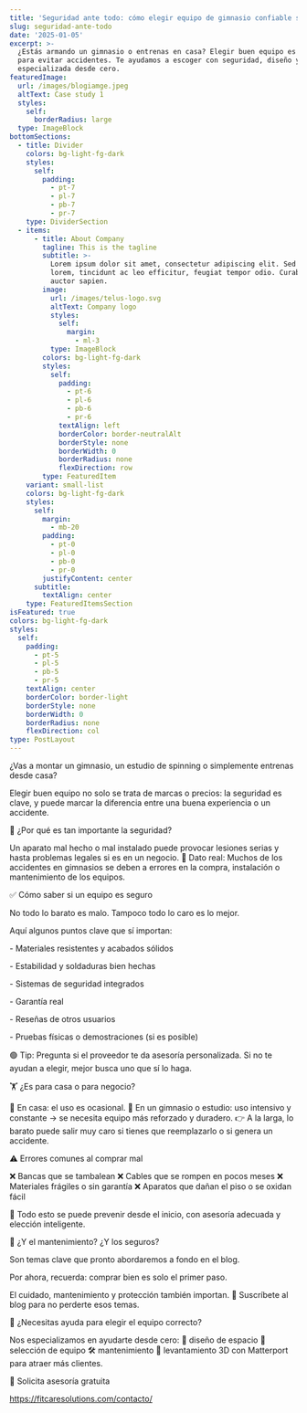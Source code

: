 ```yaml
---
title: 'Seguridad ante todo: cómo elegir equipo de gimnasio confiable sin pagar de más'
slug: seguridad-ante-todo
date: '2025-01-05'
excerpt: >-
  ¿Estás armando un gimnasio o entrenas en casa? Elegir buen equipo es clave
  para evitar accidentes. Te ayudamos a escoger con seguridad, diseño y asesoría
  especializada desde cero.
featuredImage:
  url: /images/blogiamge.jpeg
  altText: Case study 1
  styles:
    self:
      borderRadius: large
  type: ImageBlock
bottomSections:
  - title: Divider
    colors: bg-light-fg-dark
    styles:
      self:
        padding:
          - pt-7
          - pl-7
          - pb-7
          - pr-7
    type: DividerSection
  - items:
      - title: About Company
        tagline: This is the tagline
        subtitle: >-
          Lorem ipsum dolor sit amet, consectetur adipiscing elit. Sed ante
          lorem, tincidunt ac leo efficitur, feugiat tempor odio. Curabitur at
          auctor sapien.
        image:
          url: /images/telus-logo.svg
          altText: Company logo
          styles:
            self:
              margin:
                - ml-3
          type: ImageBlock
        colors: bg-light-fg-dark
        styles:
          self:
            padding:
              - pt-6
              - pl-6
              - pb-6
              - pr-6
            textAlign: left
            borderColor: border-neutralAlt
            borderStyle: none
            borderWidth: 0
            borderRadius: none
            flexDirection: row
        type: FeaturedItem
    variant: small-list
    colors: bg-light-fg-dark
    styles:
      self:
        margin:
          - mb-20
        padding:
          - pt-0
          - pl-0
          - pb-0
          - pr-0
        justifyContent: center
      subtitle:
        textAlign: center
    type: FeaturedItemsSection
isFeatured: true
colors: bg-light-fg-dark
styles:
  self:
    padding:
      - pt-5
      - pl-5
      - pb-5
      - pr-5
    textAlign: center
    borderColor: border-light
    borderStyle: none
    borderWidth: 0
    borderRadius: none
    flexDirection: col
type: PostLayout
---
```

¿Vas a montar un gimnasio, un estudio de spinning o simplemente entrenas desde casa?

Elegir buen equipo no solo se trata de marcas o precios: la seguridad es clave, y puede marcar la diferencia entre una buena experiencia o un accidente.

🚨 ¿Por qué es tan importante la seguridad?

Un aparato mal hecho o mal instalado puede provocar lesiones serias y hasta problemas legales si es en un negocio.
🧠 Dato real: Muchos de los accidentes en gimnasios se deben a errores en la compra, instalación o mantenimiento de los equipos.

✅ Cómo saber si un equipo es seguro

No todo lo barato es malo. Tampoco todo lo caro es lo mejor.

Aquí algunos puntos clave que sí importan:

\- Materiales resistentes y acabados sólidos

\- Estabilidad y soldaduras bien hechas

\- Sistemas de seguridad integrados

\- Garantía real

\- Reseñas de otros usuarios

\- Pruebas físicas o demostraciones (si es posible)

🟢 Tip: Pregunta si el proveedor te da asesoría personalizada. Si no te ayudan a elegir, mejor busca uno que sí lo haga.

🏋️ ¿Es para casa o para negocio?

🔸 En casa: el uso es ocasional.
🔸 En un gimnasio o estudio: uso intensivo y constante → se necesita equipo más reforzado y duradero.
👉 A la larga, lo barato puede salir muy caro si tienes que reemplazarlo o si genera un accidente.

⚠️ Errores comunes al comprar mal

❌ Bancas que se tambalean
❌ Cables que se rompen en pocos meses
❌ Materiales frágiles o sin garantía
❌ Aparatos que dañan el piso o se oxidan fácil

🔐 Todo esto se puede prevenir desde el inicio, con asesoría adecuada y elección inteligente.

💬 ¿Y el mantenimiento? ¿Y los seguros?

Son temas clave que pronto abordaremos a fondo en el blog.

Por ahora, recuerda: comprar bien es solo el primer paso.

El cuidado, mantenimiento y protección también importan.
📌 Suscríbete al blog para no perderte esos temas.

🤝 ¿Necesitas ayuda para elegir el equipo correcto?

Nos especializamos en ayudarte desde cero:
📏 diseño de espacio
🧩 selección de equipo
🛠️ mantenimiento
📸 levantamiento 3D con Matterport para atraer más clientes.

📣 Solicita asesoría gratuita

<https://fitcaresolutions.com/contacto/>

